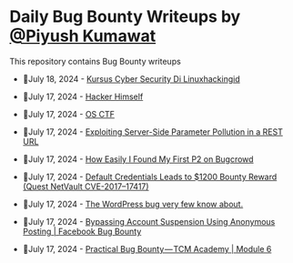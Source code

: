 # Daily Bug Bounty Writeups by [@Piyush Kumawat](https://twitter.com/piyush_supiy) 
This repository contains Bug Bounty writeups

<!-- BLOG-POST-LIST:START -->
 - 💯July 18, 2024 - [Kursus Cyber Security Di Linuxhackingid](https://medium.com/@linuxhackingid_official/kursus-cyber-security-di-linuxhackingid-dc4e52760661?source=rss------bug_bounty-5) 

 - 💯July 17, 2024 - [Hacker Himself](https://medium.com/@nnface/hacker-himself-01d4978e189c?source=rss------bug_bounty-5) 

 - 💯July 17, 2024 - [OS CTF](https://medium.com/@Shaybaa/os-ctf-27cc9a8ab0cc?source=rss------bug_bounty-5) 

 - 💯July 17, 2024 - [Exploiting Server-Side Parameter Pollution in a REST URL](https://cyberw1ng.medium.com/exploiting-server-side-parameter-pollution-in-a-rest-url-0d52d4261c86?source=rss------bug_bounty-5) 

 - 💯July 17, 2024 - [How Easily I Found My First P2 on Bugcrowd](https://medium.com/@hashimamin/how-easily-i-found-my-first-p2-on-bugcrowd-ed827a79a50c?source=rss------bug_bounty-5) 

 - 💯July 17, 2024 - [Default Credentials Leads to $1200 Bounty Reward &lpar;Quest NetVault CVE-2017–17417&rpar;](https://medium.com/@tester333/default-credentials-leads-to-1200-bounty-reward-quest-netvault-cve-2017-17417-b34c6e0e7a86?source=rss------bug_bounty-5) 

 - 💯July 17, 2024 - [The WordPress bug very few know about.](https://osintteam.blog/the-wordpress-bug-very-few-know-about-1bf16ee4a2a6?source=rss------bug_bounty-5) 

 - 💯July 17, 2024 - [Bypassing Account Suspension Using Anonymous Posting | Facebook Bug Bounty](https://ph-hitachi.medium.com/bypassing-account-suspension-using-anonymous-posting-facebook-bug-bounty-b204433c98d1?source=rss------bug_bounty-5) 

 - 💯July 17, 2024 - [Practical Bug Bounty — TCM Academy | Module 6](https://medium.com/@awabhassan/practical-bug-bounty-tcm-academy-module-6-9cab8d004034?source=rss------bug_bounty-5) 
<!-- BLOG-POST-LIST:END -->
